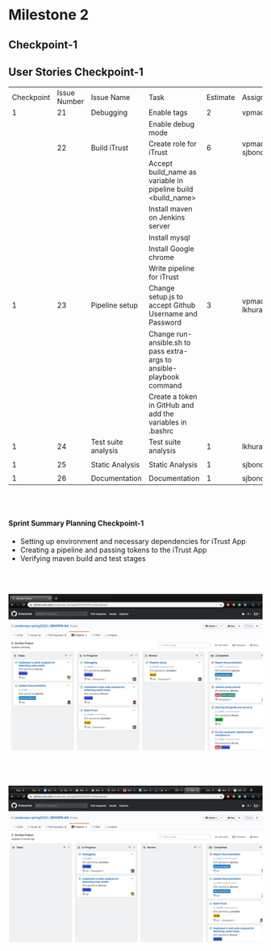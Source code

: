 # Milestone 2


## Checkpoint-1 

<p></p>

## User Stories Checkpoint-1 

|            |              |                     |                                                                      |          |                   |           | 
|------------|--------------|---------------------|----------------------------------------------------------------------|----------|-------------------|-----------| 
| Checkpoint | Issue Number | Issue Name          | Task                                                                 | Estimate | Assignees         | Completed | 
| 1          | 21           | Debugging           | Enable tags                                                          | 2        | vpmaddur          | Completed | 
|            |              |                     | Enable debug mode                                                    |          |                   |           | 
|            | 22           | Build iTrust        | Create role for iTrust                                               | 6        | vpmaddur, sjbondu | Completed | 
|            |              |                     | Accept build_name as variable in pipeline build <build_name>         |          |                   |           | 
|            |              |                     | Install maven on Jenkins server                                      |          |                   |           | 
|            |              |                     | Install mysql                                                        |          |                   |           | 
|            |              |                     | Install Google chrome                                                |          |                   |           | 
|            |              |                     | Write pipeline for iTrust                                            |          |                   |           | 
| 1          | 23           | Pipeline setup      | Change setup.js to accept Github Username and Password               | 3        | vpmaddur, lkhuran | Completed | 
|            |              |                     | Change run-ansible.sh to pass extra-args to ansible-playbook command |          |                   |           | 
|            |              |                     | Create a token in GitHub and add the variables in .bashrc            |          |                   |           | 
| 1          | 24           | Test suite analysis | Test suite analysis                                                  | 1        | lkhuran           | Completed | 
|            |              |                     |                                                                      |          |                   |           | 
| 1          | 25           | Static Analysis     | Static Analysis                                                      | 1        | sjbondu           | Completed | 
|            |              |                     |                                                                      |          |                   |           | 
| 1          | 26           | Documentation       | Documentation                                                        | 1        | sjbondu           | Completed | 


<p></p>

<br/><br/>


#### Sprint Summary Planning Checkpoint-1

* Setting up environment and necessary dependencies for iTrust App
* Creating a pipeline and passing tokens to the iTrust App
* Verifying maven build and test stages


<br/><br/>

![Task progress](/Images/m2-c2-0.png)

<br/><br/>

![Final](/Images/m2-c2-1.PNG)

<br/><br/>
